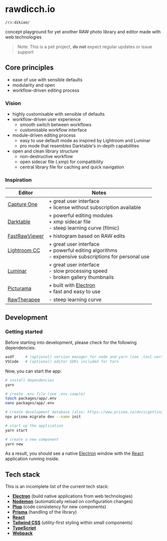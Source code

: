 # rawdicch.io

`/rɔːdɪkiəʊ/`

concept playground for yet another RAW photo library and editor made with web technologies

> Note: This is a pet project, **do not** expect regular updates or issue support

## Core principles

- ease of use with sensible defaults
- modularity and open
- workflow-driven editing process

### Vision

- highly customisable with sensible of defaults
- workflow-driven user experience
  - smooth switch between workflows
  - customisable workflow interface
- module-driven editing process
  - easy to use default mode as inspired by Lightroom and Luminar
  - pro mode that resembles Darktable's in-depth capabilities
- open and clean library structure
  - non-destructive workflow
  - open sidecar file (.xmp) for compatibility
  - central library file for caching and quick navigation

### Inspiration

| Editor                                          | Notes                                                                                                 |
| ----------------------------------------------- | ----------------------------------------------------------------------------------------------------- |
| [Capture One](https://www.captureone.com/de)    | + great user interface<br>+ license without subscription available                                    |
| [Darktable](https://www.darktable.org/)         | + powerful editing modules<br>+ xmp sidecar file <br>- steep learning curve (filmic)                  |
| [FastRawViewer](https://www.fastrawviewer.com/) | + histogram based on RAW edits                                                                        |
| [Lightroom CC](https://lightroom.adobe.com/)    | + great user interface<br>+ powerful editing algorithms<br>- expensive subscriptions for personal use |
| [Luminar](https://skylum.com/luminar)           | + great user interface<br>- slow processing speed<br>- broken gallery thumbnails                      |
| [Picturama](https://picturama.github.io/)       | + built with [Electron](https://www.electronjs.org/)<br>+ fast and easy to use                        |
| [RawTherapee](https://rawtherapee.com/)         | - steep learning curve                                                                                |

## Development

### Getting started

Before starting into development, please check for the following dependencies:

```sh
asdf     # (optional) version manager for node and yarn (see .tool-versions)
VSCode   # (optional) editor SDKs included for Yarn
```

Now, you can start the app:

```sh
# install dependencies
yarn

# create .env file (see .env.sample)
touch packages/app/.env
nano packages/app/.env

# create development database (also: https://www.prisma.io/docs/getting-started/setup-prisma/start-from-scratch/relational-databases-typescript-postgres)
npx prisma migrate dev --name init

# start up the application
yarn start

# create a new component
yarn new
```

As a result, you should see a native [Electron](https://www.electronjs.org/) window with the [React](https://reactjs.org/) application running inside.

## Tech stack

This is an incomplete list of the current tech stack:

- [**Electron**](https://www.electronjs.org/) (build native applications from web technologies)
- [**Nodemon**](https://nodemon.io/) (automatically reload on configuration changes)
- [**Plop**](https://plopjs.com/) (code consistency for new components)
- [**Prisma**](https://www.prisma.io/) (handling of the library)
- [**React**](https://reactjs.org/)
- [**Tailwind CSS**](https://tailwindcss.com/) (utility-first styling within small components)
- [**TypeScript**](https://www.typescriptlang.org/)
- [**Webpack**](https://webpack.js.org/)

